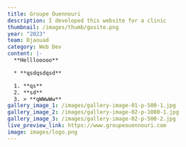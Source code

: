 ```yaml
---
title: Groupe Ouennouri
description: I developed this website for a clinic
thumbnail: /images/thumb/gosite.png
year: "2023"
team: Djaouad
category: Web Dev
content: |-
  **Helllooooo**

  * **qsdqsdqsd**

  1. **qs**
  2. **sd**
  3. > **qWWwWw**
gallery_image_1: /images/gallery-image-01-p-500-1.jpg
gallery_image_2: /images/gallery-image-02-p-1080-1.jpg
gallery_image_3: /images/gallery-image-02-p-500-2.jpg
live_preview_link: https://www.groupeouennouri.com
image: images/logo.png
---
```

